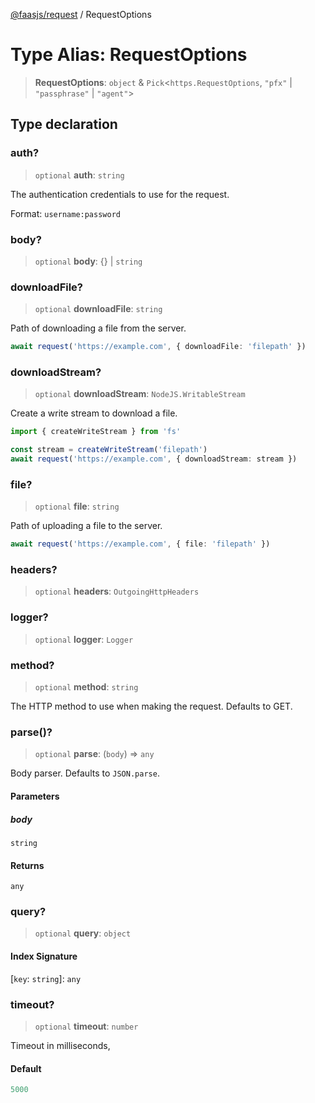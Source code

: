 [@faasjs/request](../README.md) / RequestOptions

# Type Alias: RequestOptions

> **RequestOptions**: `object` & `Pick`\<`https.RequestOptions`, `"pfx"` \| `"passphrase"` \| `"agent"`\>

## Type declaration

### auth?

> `optional` **auth**: `string`

The authentication credentials to use for the request.

Format: `username:password`

### body?

> `optional` **body**: \{\} \| `string`

### downloadFile?

> `optional` **downloadFile**: `string`

Path of downloading a file from the server.

```ts
await request('https://example.com', { downloadFile: 'filepath' })
```

### downloadStream?

> `optional` **downloadStream**: `NodeJS.WritableStream`

Create a write stream to download a file.

```ts
import { createWriteStream } from 'fs'

const stream = createWriteStream('filepath')
await request('https://example.com', { downloadStream: stream })
```

### file?

> `optional` **file**: `string`

Path of uploading a file to the server.

```ts
await request('https://example.com', { file: 'filepath' })
```

### headers?

> `optional` **headers**: `OutgoingHttpHeaders`

### logger?

> `optional` **logger**: `Logger`

### method?

> `optional` **method**: `string`

The HTTP method to use when making the request. Defaults to GET.

### parse()?

> `optional` **parse**: (`body`) => `any`

Body parser. Defaults to `JSON.parse`.

#### Parameters

##### body

`string`

#### Returns

`any`

### query?

> `optional` **query**: `object`

#### Index Signature

 \[`key`: `string`\]: `any`

### timeout?

> `optional` **timeout**: `number`

Timeout in milliseconds,

#### Default

```ts
5000
```
